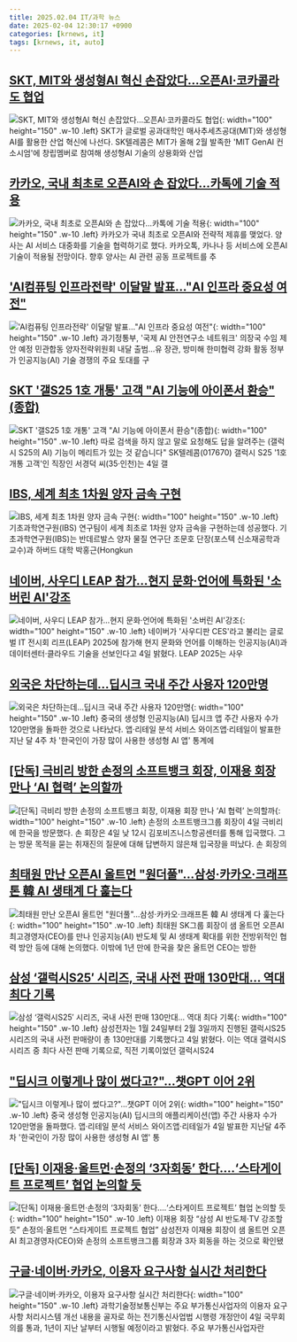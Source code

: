 ```yaml
---
title: 2025.02.04 IT/과학 뉴스
date: 2025-02-04 12:30:17 +0900
categories: [krnews, it]
tags: [krnews, it, auto]
---
```

## [SKT, MIT와 생성형AI 혁신 손잡았다…오픈AI·코카콜라도 협업](https://n.news.naver.com/mnews/article/029/0002932972)

![SKT, MIT와 생성형AI 혁신 손잡았다…오픈AI·코카콜라도 협업](https://mimgnews.pstatic.net/image/origin/029/2025/02/04/2932972.jpg?type=nf220_150){: width="100" height="150" .w-10 .left}
SKT가 글로벌 공과대학인 매사추세츠공대(MIT)와 생성형 AI를 활용한 산업 혁신에 나선다. SK텔레콤은 MIT가 올해 2월 발족한 'MIT GenAI 컨소시엄'에 창립멤버로 참여해 생성형AI 기술의 상용화와 산업

## [카카오, 국내 최초로 오픈AI와 손 잡았다…카톡에 기술 적용](https://n.news.naver.com/mnews/article/030/0003280736)

![카카오, 국내 최초로 오픈AI와 손 잡았다…카톡에 기술 적용](https://mimgnews.pstatic.net/image/origin/030/2025/02/04/3280736.jpg?type=nf220_150){: width="100" height="150" .w-10 .left}
카카오가 국내 최초로 오픈AI와 전략적 제휴를 맺었다. 양사는 AI 서비스 대중화를 기술을 협력하기로 했다. 카카오톡, 카나나 등 서비스에 오픈AI 기술이 적용될 전망이다. 향후 양사는 AI 관련 공동 프로젝트를 추

## ['AI컴퓨팅 인프라전략' 이달말 발표…"AI 인프라 중요성 여전"](https://n.news.naver.com/mnews/article/001/0015190295)

!['AI컴퓨팅 인프라전략' 이달말 발표…"AI 인프라 중요성 여전"](https://mimgnews.pstatic.net/image/origin/001/2025/02/04/15190295.jpg?type=nf220_150){: width="100" height="150" .w-10 .left}
과기정통부, '국제 AI 안전연구소 네트워크' 의장국 수임 제안 예정 민관합동 양자전략위원회 내달 출범…유 장관, 방미해 한미협력 강화 활동 정부가 인공지능(AI) 기술 경쟁의 주요 토대를 구

## [SKT '갤S25 1호 개통' 고객 "AI 기능에 아이폰서 환승"(종합)](https://n.news.naver.com/mnews/article/421/0008053343)

![SKT '갤S25 1호 개통' 고객 "AI 기능에 아이폰서 환승"(종합)](https://mimgnews.pstatic.net/image/origin/421/2025/02/04/8053343.jpg?type=nf220_150){: width="100" height="150" .w-10 .left}
따로 검색을 하지 않고 말로 요청해도 답을 알려주는 (갤럭시 S25의 AI) 기능이 메리트가 있는 것 같습니다" SK텔레콤(017670) 갤럭시 S25 '1호 개통 고객'인 직장인 서경덕 씨(35·인천)는 4일 갤

## [IBS, 세계 최초 1차원 양자 금속 구현](https://n.news.naver.com/mnews/article/011/0004446346)

![IBS, 세계 최초 1차원 양자 금속 구현](https://mimgnews.pstatic.net/image/origin/011/2025/02/04/4446346.jpg?type=nf220_150){: width="100" height="150" .w-10 .left}
기초과학연구원(IBS) 연구팀이 세계 최초로 1차원 양자 금속을 구현하는데 성공했다. 기초과학연구원(IBS)는 반데르발스 양자 물질 연구단 조문호 단장(포스텍 신소재공학과 교수)과 하버드 대학 박홍근(Hongkun

## [네이버, 사우디 LEAP 참가…현지 문화·언어에 특화된 '소버린 AI'강조](https://n.news.naver.com/mnews/article/003/0013044819)

![네이버, 사우디 LEAP 참가…현지 문화·언어에 특화된 '소버린 AI'강조](https://mimgnews.pstatic.net/image/origin/003/2025/02/04/13044819.jpg?type=nf220_150){: width="100" height="150" .w-10 .left}
네이버가 '사우디판 CES'라고 불리는 글로벌 IT 전시회 리프(LEAP) 2025에 참가해 현지 문화와 언어를 이해하는 인공지능(AI)과 데이터센터·클라우드 기술을 선보인다고 4일 밝혔다. LEAP 2025는 사우

## [외국은 차단하는데…딥시크 국내 주간 사용자 120만명](https://n.news.naver.com/mnews/article/448/0000506124)

![외국은 차단하는데…딥시크 국내 주간 사용자 120만명](https://mimgnews.pstatic.net/image/origin/448/2025/02/04/506124.jpg?type=nf220_150){: width="100" height="150" .w-10 .left}
중국의 생성형 인공지능(AI) 딥시크 앱 주간 사용자 수가 120만명을 돌파한 것으로 나타났다. 앱·리테일 분석 서비스 와이즈앱·리테일이 발표한 지난 달 4주 차 '한국인이 가장 많이 사용한 생성형 AI 앱' 통계에

## [[단독] 극비리 방한 손정의 소프트뱅크 회장, 이재용 회장 만나 ‘AI 협력’ 논의할까](https://n.news.naver.com/mnews/article/009/0005437958)

![[단독] 극비리 방한 손정의 소프트뱅크 회장, 이재용 회장 만나 ‘AI 협력’ 논의할까](https://mimgnews.pstatic.net/image/origin/009/2025/02/04/5437958.jpg?type=nf220_150){: width="100" height="150" .w-10 .left}
손정의 소프트뱅크그룹 회장이 4일 극비리에 한국을 방문했다. 손 회장은 4일 낮 12시 김포비즈니스항공센터를 통해 입국했다. 그는 방문 목적을 묻는 취재진의 질문에 대해 답변하지 않은채 입국장을 떠났다. 손 회장의

## [최태원 만난 오픈AI 올트먼 "원더풀"…삼성·카카오·크래프톤 韓 AI 생태계 다 훑는다](https://n.news.naver.com/mnews/article/014/0005303194)

![최태원 만난 오픈AI 올트먼 "원더풀"…삼성·카카오·크래프톤 韓 AI 생태계 다 훑는다](https://mimgnews.pstatic.net/image/origin/014/2025/02/04/5303194.jpg?type=nf220_150){: width="100" height="150" .w-10 .left}
최태원 SK그룹 회장이 샘 올트먼 오픈AI 최고경영자(CEO)를 만나 인공지능(AI) 반도체 및 AI 생태계 확대를 위한 전방위적인 협력 방안 등에 대해 논의했다. 이밖에 1년 만에 한국을 찾은 올트먼 CEO는 방한

## [삼성 ‘갤럭시S25′ 시리즈, 국내 사전 판매 130만대… 역대 최다 기록](https://n.news.naver.com/mnews/article/366/0001050992)

![삼성 ‘갤럭시S25′ 시리즈, 국내 사전 판매 130만대… 역대 최다 기록](https://mimgnews.pstatic.net/image/origin/366/2025/02/04/1050992.jpg?type=nf220_150){: width="100" height="150" .w-10 .left}
삼성전자는 1월 24일부터 2월 3일까지 진행된 갤럭시S25 시리즈의 국내 사전 판매량이 총 130만대를 기록했다고 4일 밝혔다. 이는 역대 갤럭시S 시리즈 중 최다 사전 판매 기록으로, 직전 기록이었던 갤럭시S24

## ["딥시크 이렇게나 많이 썼다고?"…챗GPT 이어 2위](https://n.news.naver.com/mnews/article/015/0005089082)

!["딥시크 이렇게나 많이 썼다고?"…챗GPT 이어 2위](https://mimgnews.pstatic.net/image/origin/015/2025/02/04/5089082.jpg?type=nf220_150){: width="100" height="150" .w-10 .left}
중국 생성형 인공지능(AI) 딥시크의 애플리케이션(앱) 주간 사용자 수가 120만명을 돌파했다. 앱·리테일 분석 서비스 와이즈앱·리테일가 4일 발표한 지난달 4주 차 '한국인이 가장 많이 사용한 생성형 AI 앱' 통

## [[단독] 이재용·올트먼·손정의 ‘3자회동’ 한다....‘스타게이트 프로젝트’ 협업 논의할 듯](https://n.news.naver.com/mnews/article/009/0005437962)

![[단독] 이재용·올트먼·손정의 ‘3자회동’ 한다....‘스타게이트 프로젝트’ 협업 논의할 듯](https://mimgnews.pstatic.net/image/origin/009/2025/02/04/5437962.jpg?type=nf220_150){: width="100" height="150" .w-10 .left}
이재용 회장 “삼성 AI 반도체·TV 강조할듯” 손정의·올트먼 “스타게이트 프로젝트 협업” 삼성전자 이재용 회장이 샘 올트먼 오픈AI 최고경영자(CEO)와 손정의 소프트뱅크그룹 회장과 3자 회동을 하는 것으로 확인됐

## [구글·네이버·카카오, 이용자 요구사항 실시간 처리한다](https://n.news.naver.com/mnews/article/421/0008053879)

![구글·네이버·카카오, 이용자 요구사항 실시간 처리한다](https://mimgnews.pstatic.net/image/origin/421/2025/02/04/8053879.jpg?type=nf220_150){: width="100" height="150" .w-10 .left}
과학기술정보통신부는 주요 부가통신사업자의 이용자 요구사항 처리시스템 개선 내용을 골자로 하는 전기통신사업법 시행령 개정안이 4일 국무회의를 통과, 1년이 지난 날부터 시행될 예정이라고 밝혔다. 주요 부가통신사업자란


